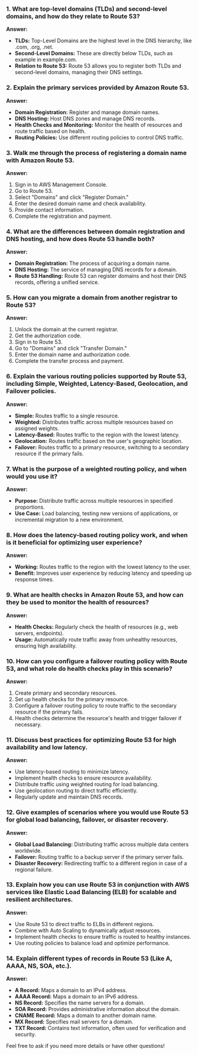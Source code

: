 ### 1. What are top-level domains (TLDs) and second-level domains, and how do they relate to Route 53?
**Answer:** 
- **TLDs:** Top-Level Domains are the highest level in the DNS hierarchy, like .com, .org, .net.
- **Second-Level Domains:** These are directly below TLDs, such as example in example.com.
- **Relation to Route 53:** Route 53 allows you to register both TLDs and second-level domains, managing their DNS settings.

### 2. Explain the primary services provided by Amazon Route 53.
**Answer:** 
- **Domain Registration:** Register and manage domain names.
- **DNS Hosting:** Host DNS zones and manage DNS records.
- **Health Checks and Monitoring:** Monitor the health of resources and route traffic based on health.
- **Routing Policies:** Use different routing policies to control DNS traffic.

### 3. Walk me through the process of registering a domain name with Amazon Route 53.
**Answer:**
1. Sign in to AWS Management Console.
2. Go to Route 53.
3. Select "Domains" and click "Register Domain."
4. Enter the desired domain name and check availability.
5. Provide contact information.
6. Complete the registration and payment.

### 4. What are the differences between domain registration and DNS hosting, and how does Route 53 handle both?
**Answer:**
- **Domain Registration:** The process of acquiring a domain name.
- **DNS Hosting:** The service of managing DNS records for a domain.
- **Route 53 Handling:** Route 53 can register domains and host their DNS records, offering a unified service.

### 5. How can you migrate a domain from another registrar to Route 53?
**Answer:**
1. Unlock the domain at the current registrar.
2. Get the authorization code.
3. Sign in to Route 53.
4. Go to "Domains" and click "Transfer Domain."
5. Enter the domain name and authorization code.
6. Complete the transfer process and payment.

### 6. Explain the various routing policies supported by Route 53, including Simple, Weighted, Latency-Based, Geolocation, and Failover policies.
**Answer:**
- **Simple:** Routes traffic to a single resource.
- **Weighted:** Distributes traffic across multiple resources based on assigned weights.
- **Latency-Based:** Routes traffic to the region with the lowest latency.
- **Geolocation:** Routes traffic based on the user's geographic location.
- **Failover:** Routes traffic to a primary resource, switching to a secondary resource if the primary fails.

### 7. What is the purpose of a weighted routing policy, and when would you use it?
**Answer:**
- **Purpose:** Distribute traffic across multiple resources in specified proportions.
- **Use Case:** Load balancing, testing new versions of applications, or incremental migration to a new environment.

### 8. How does the latency-based routing policy work, and when is it beneficial for optimizing user experience?
**Answer:**
- **Working:** Routes traffic to the region with the lowest latency to the user.
- **Benefit:** Improves user experience by reducing latency and speeding up response times.

### 9. What are health checks in Amazon Route 53, and how can they be used to monitor the health of resources?
**Answer:**
- **Health Checks:** Regularly check the health of resources (e.g., web servers, endpoints).
- **Usage:** Automatically route traffic away from unhealthy resources, ensuring high availability.

### 10. How can you configure a failover routing policy with Route 53, and what role do health checks play in this scenario?
**Answer:**
1. Create primary and secondary resources.
2. Set up health checks for the primary resource.
3. Configure a failover routing policy to route traffic to the secondary resource if the primary fails.
4. Health checks determine the resource's health and trigger failover if necessary.

### 11. Discuss best practices for optimizing Route 53 for high availability and low latency.
**Answer:**
- Use latency-based routing to minimize latency.
- Implement health checks to ensure resource availability.
- Distribute traffic using weighted routing for load balancing.
- Use geolocation routing to direct traffic efficiently.
- Regularly update and maintain DNS records.

### 12. Give examples of scenarios where you would use Route 53 for global load balancing, failover, or disaster recovery.
**Answer:**
- **Global Load Balancing:** Distributing traffic across multiple data centers worldwide.
- **Failover:** Routing traffic to a backup server if the primary server fails.
- **Disaster Recovery:** Redirecting traffic to a different region in case of a regional failure.

### 13. Explain how you can use Route 53 in conjunction with AWS services like Elastic Load Balancing (ELB) for scalable and resilient architectures.
**Answer:**
- Use Route 53 to direct traffic to ELBs in different regions.
- Combine with Auto Scaling to dynamically adjust resources.
- Implement health checks to ensure traffic is routed to healthy instances.
- Use routing policies to balance load and optimize performance.

### 14. Explain different types of records in Route 53 (Like A, AAAA, NS, SOA, etc.).
**Answer:**
- **A Record:** Maps a domain to an IPv4 address.
- **AAAA Record:** Maps a domain to an IPv6 address.
- **NS Record:** Specifies the name servers for a domain.
- **SOA Record:** Provides administrative information about the domain.
- **CNAME Record:** Maps a domain to another domain name.
- **MX Record:** Specifies mail servers for a domain.
- **TXT Record:** Contains text information, often used for verification and security.

Feel free to ask if you need more details or have other questions!
